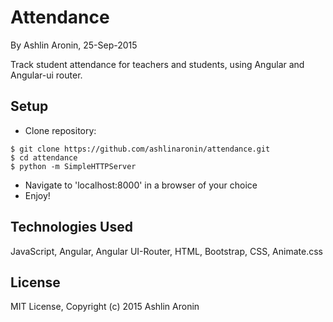 Attendance
==========

By Ashlin Aronin, 25-Sep-2015

Track student attendance for teachers and students, using Angular and Angular-ui router.

Setup
----------
* Clone repository:
```console
$ git clone https://github.com/ashlinaronin/attendance.git
$ cd attendance
$ python -m SimpleHTTPServer
```
* Navigate to 'localhost:8000' in a browser of your choice
* Enjoy!

Technologies Used
----------
JavaScript, Angular, Angular UI-Router, HTML, Bootstrap, CSS, Animate.css

License
----------
MIT License, Copyright (c) 2015 Ashlin Aronin
